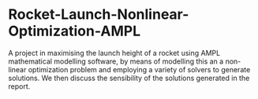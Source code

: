 # Rocket-Launch-Nonlinear-Optimization-AMPL
A project in maximising the launch height of a rocket using AMPL mathematical modelling software, by means of modelling this an a non-linear optimization problem and employing a variety of solvers to generate solutions.  We then discuss the sensibility of the solutions generated in the report.
